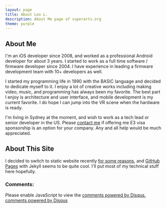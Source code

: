 ```yaml
---
layout: page
title: About Leo L.
description: About Me page of superarts.org
theme: purple
---
```


## About Me

I'm an iOS developer since 2008, and worked as a professional Android developer for about 3 years. I started to work as a full time software / firmware developer since 2004. I have experience in leading a firmware development team with 10+ developers as well.

I started my programming life in 1990 with the BASIC language and decided to dedicate myself to it. I enjoy a lot of creative works including making video, music, and programming has always been my favorite. The best part I enjoy is architecture and user interface, and mobile development is my current favorite. I do hope I can jump into the VR scene when the hardware is ready.

I'm living in Sydney at the moment, and wish to work as a tech lead or senior developer in the US. Please [contact me](mailto:leo@superarts.org) if offering me E3 visa sponsorship is an option for your company. Any and all help would be much appreciated.

## About This Site

I decided to switch to static website recently [for some reasons](http://superarts.github.io/LSwift/lswift/intro/gossip/2015/04/30/about-lswift-blog.html), and [GitHub Pages](http://superarts.github.io) with Jekyll seems to be quite cool. I'll put most of my technical stuff here hopefully.

### Comments:

<div id="disqus_thread"></div>
<script type="text/javascript">
  /* * * CONFIGURATION VARIABLES: EDIT BEFORE PASTING INTO YOUR WEBPAGE * * */
  var disqus_shortname = '{{site.disqushandler}}';

  /* * * DON'T EDIT BELOW THIS LINE * * */
  (function() {
      var dsq = document.createElement('script'); dsq.type = 'text/javascript'; dsq.async = true;
      dsq.src = '//' + disqus_shortname + '.disqus.com/embed.js';
      (document.getElementsByTagName('head')[0] || document.getElementsByTagName('body')[0]).appendChild(dsq);
  })();
</script>
<noscript>Please enable JavaScript to view the <a href="http://disqus.com/?ref_noscript">comments powered by Disqus.</a></noscript>
<a href="http://disqus.com" class="dsq-brlink">comments powered by <span class="logo-disqus">Disqus</span></a>
